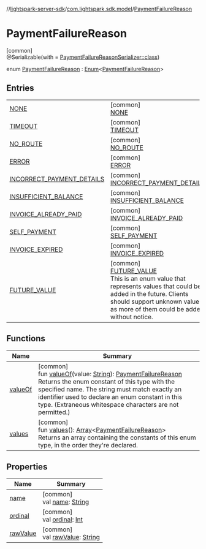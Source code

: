 //[lightspark-server-sdk](../../../index.md)/[com.lightspark.sdk.model](../index.md)/[PaymentFailureReason](index.md)

# PaymentFailureReason

[common]\
@Serializable(with = [PaymentFailureReasonSerializer::class](../-payment-failure-reason-serializer/index.md))

enum [PaymentFailureReason](index.md) : [Enum](https://kotlinlang.org/api/latest/jvm/stdlib/kotlin/-enum/index.html)&lt;[PaymentFailureReason](index.md)&gt;

## Entries

| | |
|---|---|
| [NONE](-n-o-n-e/index.md) | [common]<br>[NONE](-n-o-n-e/index.md) |
| [TIMEOUT](-t-i-m-e-o-u-t/index.md) | [common]<br>[TIMEOUT](-t-i-m-e-o-u-t/index.md) |
| [NO_ROUTE](-n-o_-r-o-u-t-e/index.md) | [common]<br>[NO_ROUTE](-n-o_-r-o-u-t-e/index.md) |
| [ERROR](-e-r-r-o-r/index.md) | [common]<br>[ERROR](-e-r-r-o-r/index.md) |
| [INCORRECT_PAYMENT_DETAILS](-i-n-c-o-r-r-e-c-t_-p-a-y-m-e-n-t_-d-e-t-a-i-l-s/index.md) | [common]<br>[INCORRECT_PAYMENT_DETAILS](-i-n-c-o-r-r-e-c-t_-p-a-y-m-e-n-t_-d-e-t-a-i-l-s/index.md) |
| [INSUFFICIENT_BALANCE](-i-n-s-u-f-f-i-c-i-e-n-t_-b-a-l-a-n-c-e/index.md) | [common]<br>[INSUFFICIENT_BALANCE](-i-n-s-u-f-f-i-c-i-e-n-t_-b-a-l-a-n-c-e/index.md) |
| [INVOICE_ALREADY_PAID](-i-n-v-o-i-c-e_-a-l-r-e-a-d-y_-p-a-i-d/index.md) | [common]<br>[INVOICE_ALREADY_PAID](-i-n-v-o-i-c-e_-a-l-r-e-a-d-y_-p-a-i-d/index.md) |
| [SELF_PAYMENT](-s-e-l-f_-p-a-y-m-e-n-t/index.md) | [common]<br>[SELF_PAYMENT](-s-e-l-f_-p-a-y-m-e-n-t/index.md) |
| [INVOICE_EXPIRED](-i-n-v-o-i-c-e_-e-x-p-i-r-e-d/index.md) | [common]<br>[INVOICE_EXPIRED](-i-n-v-o-i-c-e_-e-x-p-i-r-e-d/index.md) |
| [FUTURE_VALUE](-f-u-t-u-r-e_-v-a-l-u-e/index.md) | [common]<br>[FUTURE_VALUE](-f-u-t-u-r-e_-v-a-l-u-e/index.md)<br>This is an enum value that represents values that could be added in the future. Clients should support unknown values as more of them could be added without notice. |

## Functions

| Name | Summary |
|---|---|
| [valueOf](value-of.md) | [common]<br>fun [valueOf](value-of.md)(value: [String](https://kotlinlang.org/api/latest/jvm/stdlib/kotlin/-string/index.html)): [PaymentFailureReason](index.md)<br>Returns the enum constant of this type with the specified name. The string must match exactly an identifier used to declare an enum constant in this type. (Extraneous whitespace characters are not permitted.) |
| [values](values.md) | [common]<br>fun [values](values.md)(): [Array](https://kotlinlang.org/api/latest/jvm/stdlib/kotlin/-array/index.html)&lt;[PaymentFailureReason](index.md)&gt;<br>Returns an array containing the constants of this enum type, in the order they're declared. |

## Properties

| Name | Summary |
|---|---|
| [name](../../com.lightspark.sdk.requester/-server-environment/-p-r-o-d/index.md#-372974862%2FProperties%2F-1086033721) | [common]<br>val [name](../../com.lightspark.sdk.requester/-server-environment/-p-r-o-d/index.md#-372974862%2FProperties%2F-1086033721): [String](https://kotlinlang.org/api/latest/jvm/stdlib/kotlin/-string/index.html) |
| [ordinal](../../com.lightspark.sdk.requester/-server-environment/-p-r-o-d/index.md#-739389684%2FProperties%2F-1086033721) | [common]<br>val [ordinal](../../com.lightspark.sdk.requester/-server-environment/-p-r-o-d/index.md#-739389684%2FProperties%2F-1086033721): [Int](https://kotlinlang.org/api/latest/jvm/stdlib/kotlin/-int/index.html) |
| [rawValue](raw-value.md) | [common]<br>val [rawValue](raw-value.md): [String](https://kotlinlang.org/api/latest/jvm/stdlib/kotlin/-string/index.html) |
